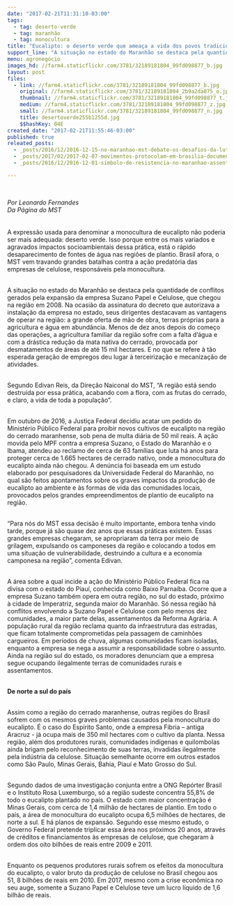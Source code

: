 ```yaml
---
date: "2017-02-21T11:31:10-03:00"
tags:
  - tag: deserto-verde
  - tag: maranhão
  - tag: monocultura
title: "Eucalipto: o deserto verde que ameaça a vida dos povos tradicionais do campo "
support_line: "A situação no estado do Maranhão se destaca pela quantidade de conflitos gerados pela expansão da empresa Suzano Papel e Celulose, que chegou na região em 2008"
menu: agronegócio
images_hd: //farm4.staticflickr.com/3781/32189181804_99fd098877_b.jpg
layout: post
files:
  - link: //farm4.staticflickr.com/3781/32189181804_99fd098877_b.jpg
    original: //farm4.staticflickr.com/3781/32189181804_2b9a2da875_o.jpg
    thumbnail: //farm4.staticflickr.com/3781/32189181804_99fd098877_t.jpg
    medium: //farm4.staticflickr.com/3781/32189181804_99fd098877_z.jpg
    small: //farm4.staticflickr.com/3781/32189181804_99fd098877_n.jpg
    title: desertoverde255b1255d.jpg
    $$hashKey: 04E
created_date: "2017-02-21T11:55:46-03:00"
published: true
releated_posts:
  - _posts/2016/12/2016-12-15-no-maranhao-mst-debate-os-desafios-da-luta-por-direitos-sociais.md
  - _posts/2017/02/2017-02-07-movimentos-protocolam-em-brasilia-documento-contra-entrega-da-base-de-alcantara-aos-eua.md
  - _posts/2016/12/2016-12-01-simbolo-de-resistencia-no-maranhao-assentamento-cipo-cortado-festeja-nove-anos.md

---
```

<p>&nbsp;</p>

<p><em>Por Leonardo Fernandes&nbsp;<br />
Da P&aacute;gina do MST&nbsp;</em><br />
&nbsp;<br />
<br />
A express&atilde;o usada para denominar a monocultura de eucalipto n&atilde;o poderia ser mais adequada: deserto verde. Isso porque entre os mais variados e agravados impactos socioambientais dessa pr&aacute;tica, est&aacute; o r&aacute;pido desaparecimento de fontes de &aacute;gua nas regi&otilde;es de plantio. Brasil afora, o MST vem travando grandes batalhas contra a a&ccedil;&atilde;o predat&oacute;ria das empresas de celulose, respons&aacute;veis pela monocultura.</p>

<p><br />
A situa&ccedil;&atilde;o no estado do Maranh&atilde;o se destaca pela quantidade de conflitos gerados pela expans&atilde;o da empresa Suzano Papel e Celulose, que chegou na regi&atilde;o em 2008. Na ocasi&atilde;o da assinatura do decreto que autorizava a instala&ccedil;&atilde;o da empresa no estado, seus dirigentes destacavam as vantagens de operar na regi&atilde;o: a grande oferta de m&atilde;o de obra, terras pr&oacute;prias para a agricultura e &aacute;gua em abund&acirc;ncia. Menos de dez anos depois do come&ccedil;o das opera&ccedil;&otilde;es, a agricultura familiar da regi&atilde;o sofre com a falta d&rsquo;&aacute;gua e com a dr&aacute;stica redu&ccedil;&atilde;o da mata nativa do cerrado, provocada por desmatamentos de &aacute;reas de at&eacute; 15 mil hectares. E no que se refere &agrave; t&atilde;o esperada gera&ccedil;&atilde;o de empregos deu lugar &agrave; terceiriza&ccedil;&atilde;o e mecaniza&ccedil;&atilde;o de atividades.</p>

<p><br />
Segundo Edivan Reis, da Dire&ccedil;&atilde;o Naiconal do MST, &ldquo;A regi&atilde;o est&aacute; sendo destru&iacute;da por essa pr&aacute;tica, acabando com a flora, com as frutas do cerrado, e claro, a vida de toda a popula&ccedil;&atilde;o&rdquo;.</p>

<p><br />
Em outubro de 2016, a Justi&ccedil;a Federal decidiu acatar um pedido do Minist&eacute;rio P&uacute;blico Federal para proibir novos cultivos de eucalipto na regi&atilde;o do cerrado maranhense, sob pena de multa di&aacute;ria de 50 mil reais. A a&ccedil;&atilde;o movida pelo MPF contra a empresa Suzano, o Estado do Maranh&atilde;o e o Ibama, atendeu ao reclamo de cerca de 63 fam&iacute;lias que luta h&aacute; anos para proteger cerca de 1.665 hectares de cerrado nativo, onde a monocultura do eucalipto ainda n&atilde;o chegou. A den&uacute;ncia foi baseada em um estudo elaborado por pesquisadores da Universidade Federal do Maranh&atilde;o, no qual s&atilde;o feitos apontamentos sobre os graves impactos da produ&ccedil;&atilde;o de eucalipto ao ambiente e &agrave;s formas de vida das comunidades locais, provocados pelos grandes empreendimentos de plantio de eucalipto na regi&atilde;o.&nbsp;</p>

<p><br />
&ldquo;Para n&oacute;s do MST essa decis&atilde;o &eacute; muito importante, embora tenha vindo tarde, porque j&aacute; s&atilde;o quase dez anos que essas pr&aacute;ticas existem. Essas grandes empresas chegaram, se apropriaram da terra por meio de grilagem, expulsando os camponeses da regi&atilde;o e colocando a todos em uma situa&ccedil;&atilde;o de vulnerabilidade, destruindo a cultura e a economia camponesa na regi&atilde;o&rdquo;, comenta Edivan.</p>

<p><br />
A &aacute;rea sobre a qual incide a a&ccedil;&atilde;o do Minist&eacute;rio P&uacute;blico Federal fica na divisa com o estado do Piau&iacute;, conhecida como Baixo Parna&iacute;ba. Ocorre que a empresa Suzano tamb&eacute;m opera em outra regi&atilde;o, no sul do estado, pr&oacute;ximo &agrave; cidade de Imperatriz, segunda maior do Maranh&atilde;o. S&oacute; nessa regi&atilde;o h&aacute; conflitos envolvendo a Suzano Papel e Celulose com pelo menos dez comunidades, a maior parte delas, assentamentos da Reforma Agr&aacute;ria. A popula&ccedil;&atilde;o rural da regi&atilde;o reclama quanto da infraestrutura das estradas, que ficam totalmente comprometidas pela passagem de caminh&otilde;es cargueiros. Em per&iacute;odos de chuva, algumas comunidades ficam isoladas, enquanto a empresa se nega a assumir a responsabilidade sobre o assunto. Ainda na regi&atilde;o sul do estado, os moradores denunciam que a empresa segue ocupando ilegalmente terras de comunidades rurais e assentamentos.</p>

<p><br />
<strong>De norte a sul do pa&iacute;s</strong></p>

<p><br />
Assim como a regi&atilde;o do cerrado maranhense, outras regi&otilde;es do Brasil sofrem com os mesmos graves problemas causados pela monocultura do eucalipto. &Eacute; o caso do Esp&iacute;rito Santo, onde a empresa Fibria &ndash; antiga Aracruz - j&aacute; ocupa mais de 350 mil hectares com o cultivo da planta. Nessa regi&atilde;o, al&eacute;m dos produtores rurais, comunidades ind&iacute;genas e quilombolas ainda brigam pelo reconhecimento de suas terras, invadidas ilegalmente pela ind&uacute;stria da celulose. Situa&ccedil;&atilde;o semelhante ocorre em outros estados como S&atilde;o Paulo, Minas Gerais, Bahia, Piau&iacute; e Mato Grosso do Sul.</p>

<p><br />
Segundo dados de uma investiga&ccedil;&atilde;o conjunta entre a ONG Rep&oacute;rter Brasil e o Instituto Rosa Luxemburgo, s&oacute; a regi&atilde;o sudeste concentra 55,8% de todo o eucalipto plantado no pa&iacute;s. O estado com maior concentra&ccedil;&atilde;o &eacute; Minas Gerais, com cerca de 1,4 milh&atilde;o de hectares de plantio. Em todo o pa&iacute;s, a &aacute;rea de monocultura do eucalipto ocupa 6,5 milh&otilde;es de hectares, de norte a sul. E h&aacute; planos de expans&atilde;o. Segundo esse mesmo estudo, o Governo Federal pretende triplicar essa &aacute;rea nos pr&oacute;ximos 20 anos, atrav&eacute;s de cr&eacute;ditos e financiamentos &agrave;s empresas de celulose, que chegaram &agrave; ordem dos oito bilh&otilde;es de reais entre 2009 e 2011.</p>

<p><br />
Enquanto os pequenos produtores rurais sofrem os efeitos da monocultura do eucalipto, o valor bruto da produ&ccedil;&atilde;o de celulose no Brasil chegou aos 51, 8 bilh&otilde;es de reais em 2010. Em 2017, mesmo com a crise econ&ocirc;mica no seu auge, somente a Suzano Papel e Celulose teve um lucro l&iacute;quido de 1,6 bilh&atilde;o de reais.</p>
